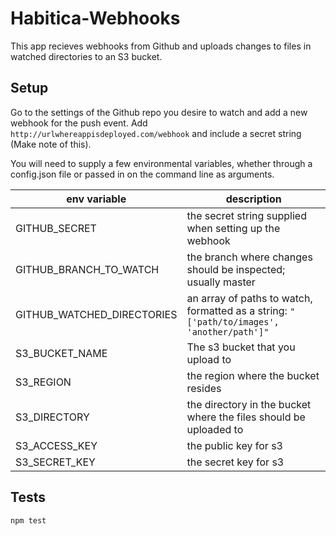 # Habitica-Webhooks

This app recieves webhooks from Github and uploads changes to files in watched directories to an S3 bucket.

## Setup

Go to the settings of the Github repo you desire to watch and add a new webhook for the push event. Add `http://urlwhereappisdeployed.com/webhook` and include a secret string (Make note of this).

You will need to supply a few environmental variables, whether through a config.json file or passed in on the command line as arguments.

| env variable               | description                                                                               |
|----------------------------|-------------------------------------------------------------------------------------------|
| GITHUB_SECRET              | the secret string supplied when setting up the webhook                                    |
| GITHUB_BRANCH_TO_WATCH     | the branch where changes should be inspected; usually master                              |
| GITHUB_WATCHED_DIRECTORIES | an array of paths to watch, formatted as a string: `"['path/to/images', 'another/path']"` |
| S3_BUCKET_NAME             | The s3 bucket that you upload to                                                          |
| S3_REGION                  | the region where the bucket resides                                                       |
| S3_DIRECTORY               | the directory in the bucket where the files should be uploaded to                         |
| S3_ACCESS_KEY              | the public key for s3                                                                     |
| S3_SECRET_KEY              | the secret key for s3                                                                     |

## Tests

```node
npm test
```
